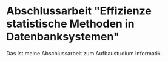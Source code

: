 # Abschlussarbeit "Effizienze statistische Methoden in Datenbanksystemen"

Das ist meine Abschlussarbeit zum Aufbaustudium Informatik.
